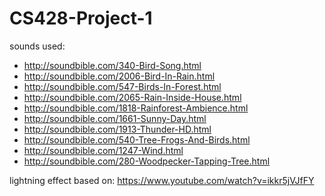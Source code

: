 # CS428-Project-1

sounds used:
- http://soundbible.com/340-Bird-Song.html
- http://soundbible.com/2006-Bird-In-Rain.html
- http://soundbible.com/547-Birds-In-Forest.html
- http://soundbible.com/2065-Rain-Inside-House.html
- http://soundbible.com/1818-Rainforest-Ambience.html
- http://soundbible.com/1661-Sunny-Day.html
- http://soundbible.com/1913-Thunder-HD.html
- http://soundbible.com/540-Tree-Frogs-And-Birds.html
- http://soundbible.com/1247-Wind.html
- http://soundbible.com/280-Woodpecker-Tapping-Tree.html

lightning effect based on:
https://www.youtube.com/watch?v=ikkr5jVJfFY
